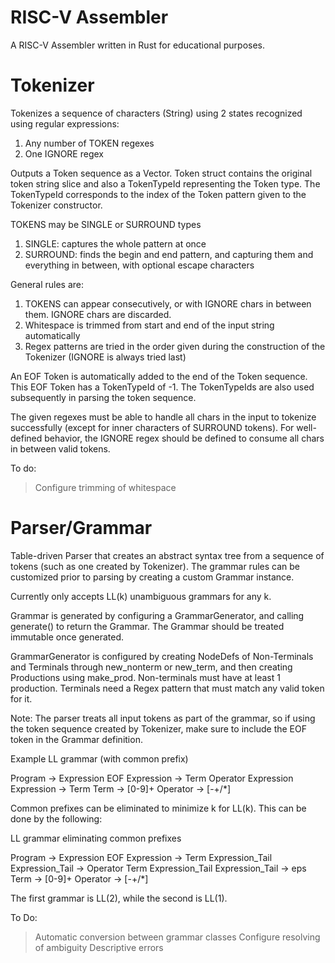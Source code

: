 # RISC-V Assembler

A RISC-V Assembler written in Rust for educational purposes.

# Tokenizer

Tokenizes a sequence of characters (String) using 2 states recognized using regular expressions:
1. Any number of TOKEN regexes
2. One IGNORE regex

Outputs a Token sequence as a Vector. Token struct contains the original token string slice and also a TokenTypeId representing the Token type. The TokenTypeId corresponds to the index of the Token pattern given to the Tokenizer constructor.

TOKENS may be SINGLE or SURROUND types
1. SINGLE: captures the whole pattern at once
2. SURROUND: finds the begin and end pattern, and capturing them and everything in between, with optional escape characters

General rules are:
1. TOKENS can appear consecutively, or with IGNORE chars in between them. IGNORE chars are discarded.
2. Whitespace is trimmed from start and end of the input string automatically
3. Regex patterns are tried in the order given during the construction of the Tokenizer (IGNORE is always tried last)

An EOF Token is automatically added to the end of the Token sequence. This EOF Token has a TokenTypeId of -1. The TokenTypeIds are also used subsequently in parsing the token sequence.

The given regexes must be able to handle all chars in the input to tokenize successfully (except for inner characters of SURROUND tokens). For well-defined behavior, the IGNORE regex should be defined to consume all chars in between valid tokens.

To do:
> Configure trimming of whitespace


# Parser/Grammar

Table-driven Parser that creates an abstract syntax tree from a sequence of tokens (such as one created by Tokenizer). The grammar rules can be customized prior to parsing by creating a custom Grammar instance.

Currently only accepts LL(k) unambiguous grammars for any k.

Grammar is generated by configuring a GrammarGenerator, and calling generate() to return the Grammar. The Grammar should be treated immutable once generated.

GrammarGenerator is configured by creating NodeDefs of Non-Terminals and Terminals through new_nonterm or new_term, and then creating Productions using make_prod. Non-terminals must have at least 1 production. Terminals need a Regex pattern that must match any valid token for it.

Note: The parser treats all input tokens as part of the grammar, so if using the token sequence created by Tokenizer, make sure to include the EOF token in the Grammar definition.

Example LL grammar (with common prefix)

Program -> Expression EOF
Expression -> Term Operator Expression
Expression -> Term
Term -> [0-9]+
Operator -> [-+/*]

Common prefixes can be eliminated to minimize k for LL(k). This can be done by the following:

LL grammar eliminating common prefixes

Program -> Expression EOF
Expression -> Term Expression_Tail
Expression_Tail -> Operator Term Expression_Tail
Expression_Tail -> eps
Term -> [0-9]+
Operator -> [-+/*]

The first grammar is LL(2), while the second is LL(1).

To Do:
> Automatic conversion between grammar classes
> Configure resolving of ambiguity
> Descriptive errors